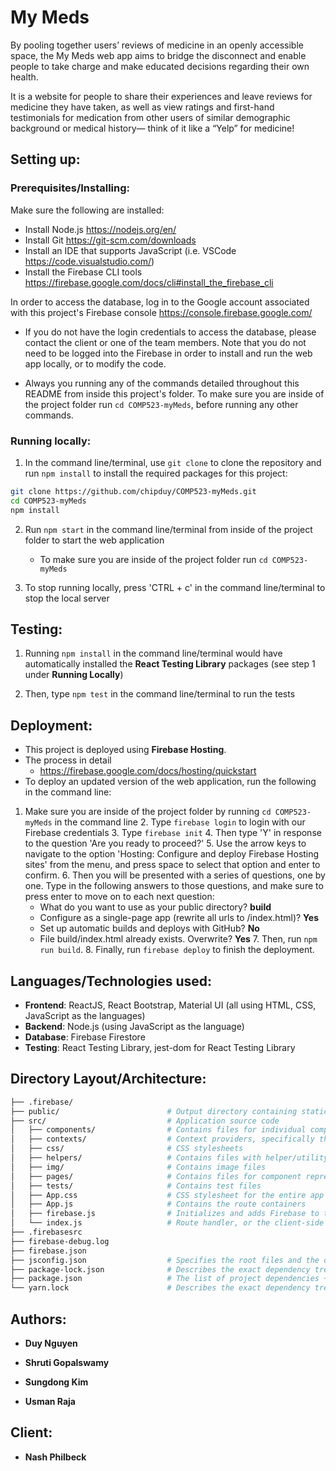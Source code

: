 # My Meds

By pooling together users’ reviews of medicine in an openly accessible space, the My Meds web app aims to bridge the disconnect and enable people to take charge and make educated decisions regarding their own health. 

It is a website for people to share their experiences and leave reviews for medicine they have taken, as well as view ratings and first-hand testimonials for medication from other users of similar demographic background or medical history— think of it like a “Yelp” for medicine!


## Setting up:

### Prerequisites/Installing:
Make sure the following are installed:
  * Install Node.js  https://nodejs.org/en/ 
  * Install Git https://git-scm.com/downloads
  * Install an IDE that supports JavaScript (i.e. VSCode https://code.visualstudio.com/)
  * Install the Firebase CLI tools https://firebase.google.com/docs/cli#install_the_firebase_cli
  
In order to access the database, log in to the Google account associated with this project's Firebase console https://console.firebase.google.com/
  * If you do not have the login credentials to access the database, please contact the client or one of the team members. Note that you do not need to be logged into the Firebase in order to install and run the web app locally, or to modify the code. 
  
  * Always you running any of the commands detailed throughout this README from inside this project's folder. To make sure you are inside of the project folder run `cd COMP523-myMeds`, before running any other commands.

### Running locally:
  1. In the command line/terminal, use `git clone` to clone the repository and run `npm install` to install the required packages for this project:
```bash
git clone https://github.com/chipduy/COMP523-myMeds.git
cd COMP523-myMeds
npm install
```

  2. Run `npm start` in the command line/terminal from inside of the project folder to start the web application
  		* To make sure you are inside of the project folder run `cd COMP523-myMeds`
  		
		
  3. To stop running locally, press 'CTRL + c' in the command line/terminal to stop the local server


  

## Testing:

  1. Running `npm install` in the command line/terminal would have automatically installed the **React Testing Library** packages (see step 1 under **Running Locally**)
 
  2. Then, type `npm test` in the command line/terminal to run the tests


## Deployment:

  * This project is deployed using **Firebase Hosting**.
  * The process in detail 
    * https://firebase.google.com/docs/hosting/quickstart
  * To deploy an updated version of the web application, run the following in the command line:
   1. Make sure you are inside of the project folder by running `cd COMP523-myMeds` in the command line
    2. Type `firebase login` to login with our Firebase credentials
    3. Type `firebase init`
    4. Then type 'Y' in response to the question 'Are you ready to proceed?'
    5. Use the arrow keys to navigate to the option 'Hosting: Configure and deploy Firebase Hosting sites' from the menu, and press space to select that option and enter to confirm.
    6. Then you will be presented with a series of questions, one by one. Type in the following answers to those questions, and make sure to press enter to move on to each next question:
      * What do you want to use as your public directory? **build**
      * Configure as a single-page app (rewrite all urls to /index.html)? **Yes**
      * Set up automatic builds and deploys with GitHub? **No**
      * File build/index.html already exists. Overwrite? **Yes**
    7. Then, run `npm run build`.
    8. Finally, run `firebase deploy` to finish the deployment.


## Languages/Technologies used:

  * **Frontend**: ReactJS, React Bootstrap, Material UI (all using HTML, CSS, JavaScript as the languages)
  * **Backend**:  Node.js (using JavaScript as the language)
  * **Database**: Firebase Firestore
  * **Testing**:  React Testing Library, jest-dom for React Testing Library


## Directory Layout/Architecture:

```bash
├── .firebase/                     
├── public/                        # Output directory containing static files
├── src/                           # Application source code
│   ├── components/                # Contains files for individual components that don't not represent full pages (ReviewForm.jsx, NavbarContainer.jsx, etc.)
│   ├── contexts/                  # Context providers, specifically the AuthContext.jsx file.
│   ├── css/                       # CSS stylesheets
│   ├── helpers/                   # Contains files with helper/utility functions
│   ├── img/                       # Contains image files
│   ├── pages/                     # Contains files for component representing full pages/screens in the app (Home.jsx, MedPage.jsx, LogIn.jsx, Faq.jsx, etc.)
│   ├── tests/                     # Contains test files
│   ├── App.css                    # CSS stylesheet for the entire app (for example, where the website's background is set)
│   ├── App.js                     # Contains the route containers
│   ├── firebase.js                # Initializes and adds Firebase to this JavaScript web app
│   └── index.js                   # Route handler, or the client-side entry point into the screen e.g. ReactDOM.render(<App />, container)
├── .firebasesrc                   
├── firebase-debug.log             
├── firebase.json                  
├── jsconfig.json                  # Specifies the root files and the options for the features provided by the JavaScript language service.
├── package-lock.json              # Describes the exact dependency tree that was used in the team's original environment
├── package.json                   # The list of project dependencies + NPM scripts
└── yarn.lock                      # Describes the exact dependency tree that was used
```


## Authors:

* **Duy Nguyen** 

* **Shruti Gopalswamy** 

* **Sungdong Kim**

* **Usman Raja** 


## Client:

* **Nash Philbeck** 



